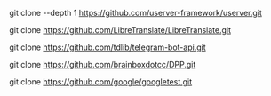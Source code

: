 git clone --depth 1 https://github.com/userver-framework/userver.git

git clone https://github.com/LibreTranslate/LibreTranslate.git

git clone https://github.com/tdlib/telegram-bot-api.git

git clone https://github.com/brainboxdotcc/DPP.git

git clone https://github.com/google/googletest.git